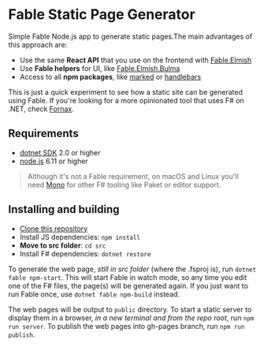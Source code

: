 # Fable Static Page Generator

Simple Fable Node.js app to generate static pages.The main advantages of this approach are:

- Use the same **React API** that you use on the frontend with [Fable.Elmish](https://fable-elmish.github.io/)
- Use **Fable helpers** for UI, like [Fable.Elmish.Bulma](https://mangelmaxime.github.io/Fable.Elmish.Bulma/)
- Access to all **npm packages**, like [marked](https://www.npmjs.com/package/marked) or [handlebars](http://handlebarsjs.com/)

This is just a quick experiment to see how a static site can be generated using Fable. If you're looking for a more opinionated tool that uses F# on .NET, check [Fornax](https://gitlab.com/Krzysztof-Cieslak/Fornax).

## Requirements

- [dotnet SDK](https://www.microsoft.com/net/download/core) 2.0 or higher
- [node.js](https://nodejs.org) 6.11 or higher

> Although it's not a Fable requirement, on macOS and Linux you'll need [Mono](http://www.mono-project.com/) for other F# tooling like Paket or editor support.

## Installing and building

- [Clone this repository](https://github.com/fable-compiler/static-page-generator/)
- Install JS dependencies: `npm install`
- **Move to src folder**: `cd src`
- Install F# dependencies: `dotnet restore`

To generate the web page, _still in src folder_ (where the .fsproj is), run `dotnet fable npm-start`. This will start Fable in watch mode, so any time you edit one of the F# files, the page(s) will be generated again. If you just want to run Fable once, use `dotnet fable npm-build` instead.

The web pages will be output to `public` directory. To start a static server to display them in a browser, _in a new terminal and from the repo root_, run `npm run server`. To publish the web pages into gh-pages branch, run `npm run publish`.
